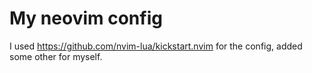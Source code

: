 # My neovim config 

I used https://github.com/nvim-lua/kickstart.nvim for the config, added some other for myself. 
